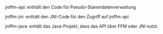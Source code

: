 jniffm-api: enthält den Code für Pseudo-Stammdatenverwaltung

jniffm-jni: enthält den JNI-Code für den Zugriff auf jniffm-api

jniffm-java: enhält das Java-Projekt, dass das API über FFM oder JNI nutzt.
